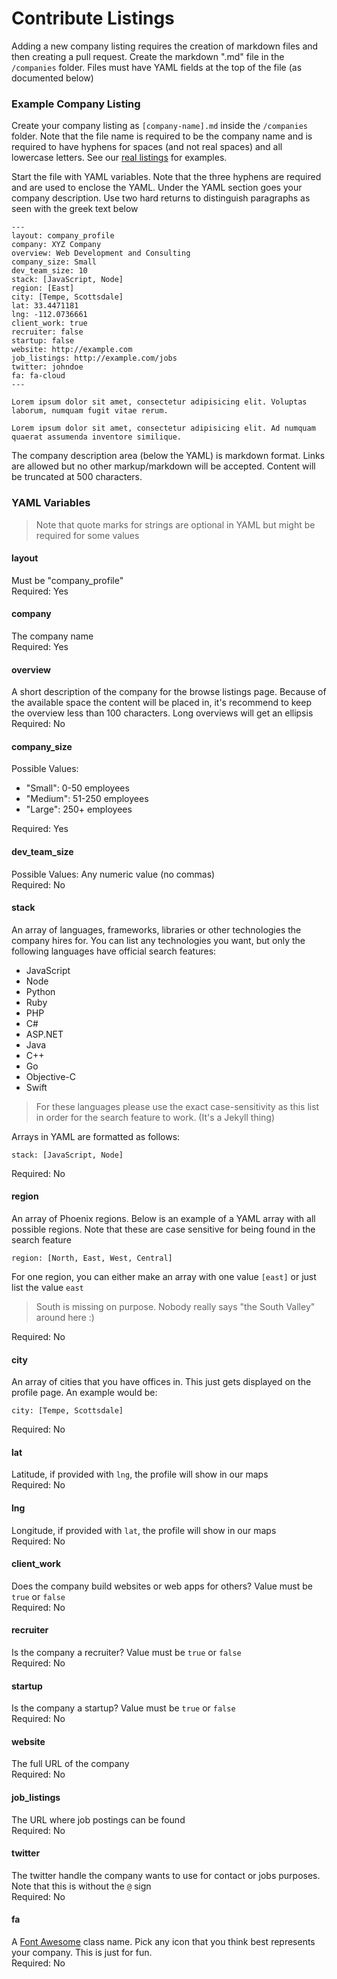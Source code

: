 # Contribute Listings

Adding a new company listing requires the creation of markdown files and then creating a pull request. Create the markdown ".md" file in the `/companies` folder. Files must have YAML fields at the top of the file (as documented below)

### Example Company Listing

Create your company listing as `[company-name].md` inside the `/companies` folder. Note that the file name is required to be the company name and is required to have hyphens for spaces (and not real spaces) and all lowercase letters. See our [real listings](https://github.com/bradwestfall/webdevphoenix/tree/master/companies) for examples.

Start the file with YAML variables. Note that the three hyphens are required and are used to enclose the YAML. Under the YAML section goes your company description. Use two hard returns to distinguish paragraphs as seen with the greek text below

```
---
layout: company_profile
company: XYZ Company
overview: Web Development and Consulting
company_size: Small
dev_team_size: 10
stack: [JavaScript, Node]
region: [East]
city: [Tempe, Scottsdale]
lat: 33.4471181
lng: -112.0736661
client_work: true
recruiter: false
startup: false
website: http://example.com
job_listings: http://example.com/jobs
twitter: johndoe
fa: fa-cloud
---

Lorem ipsum dolor sit amet, consectetur adipisicing elit. Voluptas laborum, numquam fugit vitae rerum.

Lorem ipsum dolor sit amet, consectetur adipisicing elit. Ad numquam quaerat assumenda inventore similique.
```

The company description area (below the YAML) is markdown format. Links are allowed but no other markup/markdown will be accepted. Content will be truncated at 500 characters.


### YAML Variables

> Note that quote marks for strings are optional in YAML but might be required for some values

#### layout
Must be "company_profile"<br>
Required: Yes


#### company
The company name<br>
Required: Yes


#### overview
A short description of the company for the browse listings page. Because of the available space the content will be placed in, it's recommend to keep the overview less than 100 characters. Long overviews will get an ellipsis<br>
Required: No


#### company_size
Possible Values:

- "Small": 0-50 employees
- "Medium": 51-250 employees
- "Large": 250+ employees

Required: Yes


#### dev_team_size
Possible Values: Any numeric value (no commas)<br>
Required: No


#### stack
An array of languages, frameworks, libraries or other technologies the company hires for. You can list any technologies you want, but only the following languages have official search features:

- JavaScript
- Node
- Python
- Ruby
- PHP
- C#
- ASP.NET
- Java
- C++
- Go
- Objective-C
- Swift

> For these languages please use the exact case-sensitivity as this list in order for the search feature to work. (It's a Jekyll thing)

Arrays in YAML are formatted as follows:

```
stack: [JavaScript, Node]
```

Required: No


#### region
An array of Phoenix regions. Below is an example of a YAML array with all possible regions. Note that these are case sensitive for being found in the search feature

```
region: [North, East, West, Central]
```

For one region, you can either make an array with one value `[east]` or just list the value `east`

> South is missing on purpose. Nobody really says "the South Valley" around here :)

Required: No


#### city
An array of cities that you have offices in. This just gets displayed on the profile page. An example would be:

```
city: [Tempe, Scottsdale]
```

Required: No


#### lat
Latitude, if provided with `lng`, the profile will show in our maps<br>
Required: No


#### lng
Longitude, if provided with `lat`, the profile will show in our maps<br>
Required: No


#### client_work
Does the company build websites or web apps for others? Value must be `true` or `false`<br>
Required: No


#### recruiter
Is the company a recruiter? Value must be `true` or `false`<br>
Required: No


#### startup
Is the company a startup? Value must be `true` or `false`<br>
Required: No


#### website
The full URL of the company<br>
Required: No


#### job_listings
The URL where job postings can be found<br>
Required: No


#### twitter
The twitter handle the company wants to use for contact or jobs purposes. Note that this is without the `@` sign<br>
Required: No


#### fa
A [Font Awesome](http://fortawesome.github.io/Font-Awesome/icons/) class name. Pick any icon that you think best represents your company. This is just for fun.<br>
Required: No
